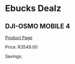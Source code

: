 
# Ebucks Dealz
## DJI-OSMO MOBILE 4
[Product Page](https://www.ebucks.com/web/shop/productSelected.do?prodId=1012939604&catId=714947548)

Price: R3549.00

Savings: 


	